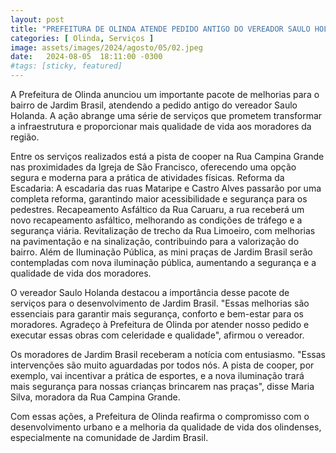 ```yaml
---
layout: post
title: "PREFEITURA DE OLINDA ATENDE PEDIDO ANTIGO DO VEREADOR SAULO HOLANDA E REALIZA PACOTÃO DE SERVIÇOS EM JARDIM BRASIL"
categories: [ Olinda, Serviços ]
image: assets/images/2024/agosto/05/02.jpeg
date:   2024-08-05  18:11:00 -0300
#tags: [sticky, featured]
---
```

A Prefeitura de Olinda anunciou um importante pacote de melhorias para o bairro de Jardim Brasil, atendendo a pedido antigo do vereador Saulo Holanda. A ação abrange uma série de serviços que prometem transformar a infraestrutura e proporcionar mais qualidade de vida aos moradores da região.

Entre os serviços realizados está a pista de cooper na Rua Campina Grande nas proximidades da Igreja de São Francisco, oferecendo uma opção segura e moderna para a prática de atividades físicas. 
Reforma da Escadaria: A escadaria das ruas Mataripe e Castro Alves passarão por uma completa reforma, garantindo maior acessibilidade e segurança para os pedestres. 
Recapeamento Asfáltico da Rua Caruaru, a rua receberá um novo recapeamento asfáltico, melhorando as condições de tráfego e a segurança viária. 
Revitalização de trecho da Rua Limoeiro, com melhorias na pavimentação e na sinalização, contribuindo para a valorização do bairro. Além de Iluminação Pública, as mini praças de Jardim Brasil serão contempladas com nova iluminação pública, aumentando a segurança e a qualidade de vida dos moradores.

O vereador Saulo Holanda destacou a importância desse pacote de serviços para o desenvolvimento de Jardim Brasil. "Essas melhorias são essenciais para garantir mais segurança, conforto e bem-estar para os moradores. Agradeço à Prefeitura de Olinda por atender nosso pedido e executar essas obras com celeridade e qualidade", afirmou o vereador.

Os moradores de Jardim Brasil receberam a notícia com entusiasmo. "Essas intervenções são muito aguardadas por todos nós. A pista de cooper, por exemplo, vai incentivar a prática de esportes, e a nova iluminação trará mais segurança para nossas crianças brincarem nas praças", disse Maria Silva, moradora da Rua Campina Grande.

Com essas ações, a Prefeitura de Olinda reafirma o compromisso com o desenvolvimento urbano e a melhoria da qualidade de vida dos olindenses, especialmente na comunidade de Jardim Brasil.
